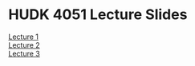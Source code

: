 # HUDK 4051 Lecture Slides

[Lecture 1](https://github.com/la-process-and-theory/lecture-slides/blob/master/HUDK4051_L1_011917.pdf)  
[Lecture 2](https://github.com/la-process-and-theory/lecture-slides/blob/master/HUDK4051-L2-Tree%20Review.pdf)  
[Lecture 3](https://github.com/la-process-and-theory/lecture-slides/blob/master/HUDK4051-L3-SNA%20Review.pdf)
